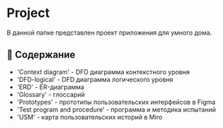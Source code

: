 # Project
В данной папке представлен проект приложения для умного дома.

## 📂 Содержание
- 'Context diagram' - DFD диаграмма контекстного уровня
- 'DFD-logical' - DFD диаграмма логического уровня
- 'ERD' - ER-диаграмма
- 'Glossary' - глоссарий
- 'Prototypes' - прототипы пользовательских интерфейсов в Figma
- 'Test program and procedure' - программа и методика испытаний
- 'USM' - карта пользовательских историй в Miro
